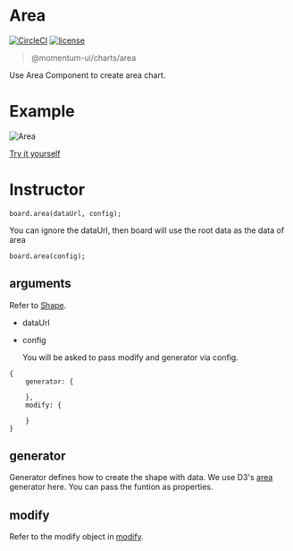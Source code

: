 # Area

[![CircleCI](https://img.shields.io/circleci/project/github/momentum-design/momentum-ui/master.svg)](https://circleci.com/gh/momentum-design/momentum-ui/)
[![license](https://img.shields.io/github/license/momentum-design/momentum-ui.svg?color=blueviolet)](https://github.com/momentum-design/momentum-ui/blob/master/charts/LICENSE)

> @momentum-ui/charts/area

Use Area Component to create area chart.

# Example

![Area](https://screenshot.codepen.io/3315115.pooGjMy.small.408ac9ea-d1a7-4e59-883d-3f7f5e8e5cea.png)

[Try it yourself](https://codepen.io/arthusliang/pen/pooGjMy)

# Instructor

```
board.area(dataUrl, config);
```

You can ignore the dataUrl, then board will use the root data as the data of area

```
board.area(config);
```

## arguments

Refer to [Shape](./shape.md).

+ dataUrl
+ config

	You will be asked to pass modify and generator via config.
	
```
{
	generator: {
	
	},
	modify: {
    
	}
}
```

## generator

Generator defines how to create the shape with data. We use D3's [area](https://github.com/d3/d3-shape/blob/v1.3.5/README.md#areas) generator here. You can pass the funtion as properties.

## modify

Refer to the modify object in [modify](../fundamentals/modify.md).
